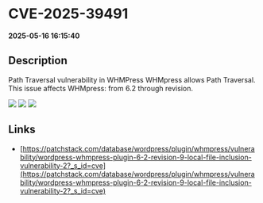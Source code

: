 # CVE-2025-39491

**2025-05-16 16:15:40**

## Description
Path Traversal vulnerability in WHMPress WHMpress allows Path Traversal. This issue affects WHMpress: from 6.2 through revision.

![](https://img.shields.io/static/v1?label=Score&message=8.1&color=red)
![](https://img.shields.io/static/v1?label=Severity&message=HIGH&color=red)
![](https://img.shields.io/static/v1?label=CWE&message=Traversal&color=green)

## Links
- [https://patchstack.com/database/wordpress/plugin/whmpress/vulnerability/wordpress-whmpress-plugin-6-2-revision-9-local-file-inclusion-vulnerability-2?_s_id=cve](https://patchstack.com/database/wordpress/plugin/whmpress/vulnerability/wordpress-whmpress-plugin-6-2-revision-9-local-file-inclusion-vulnerability-2?_s_id=cve)
